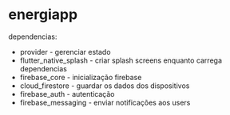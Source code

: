 # energiapp

dependencias:
- provider - gerenciar estado
- flutter_native_splash - criar splash screens enquanto carrega dependencias
- firebase_core - inicialização firebase
- cloud_firestore - guardar os dados dos dispositivos
- firebase_auth - autenticação
- firebase_messaging - enviar notificações aos users